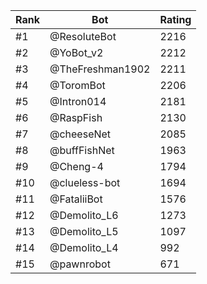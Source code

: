 Rank|Bot|Rating
---|---|---
#1|@ResoluteBot|2216
#2|@YoBot_v2|2212
#3|@TheFreshman1902|2211
#4|@ToromBot|2206
#5|@Intron014|2181
#6|@RaspFish|2130
#7|@cheeseNet|2085
#8|@buffFishNet|1963
#9|@Cheng-4|1794
#10|@clueless-bot|1694
#11|@FataliiBot|1576
#12|@Demolito_L6|1273
#13|@Demolito_L5|1097
#14|@Demolito_L4|992
#15|@pawnrobot|671
